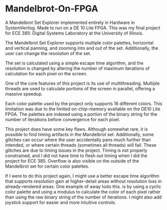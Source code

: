 # Mandelbrot-On-FPGA
A Mandelbrot Set Explorer implemented entirely in Hardware in SystemVerilog. Made to run on a DE 10 Lite FPGA. This was my final project for ECE 385: Digital Systems Laboratory at the University of Illinois.

The Mandelbrot Set Explorer supports multiple color palettes, horizontal and vertical panning, and zooming into and out of the set. Additionally, the user can change the resolution of the set.

The set is calculated using a simple escape time algorithm, and the resolution is changed by altering the number of maximum iterations of calculation for each pixel on the screen.

One of the core features of this project is its use of multithreading. Multiple threads are used to calculate portions of the screen in parallel, offering a massive speedup.

Each color palette used by the project only supports 16 different colors. This limitation was due to the limited on-chip-memory available on the DE10 Lite FPGA. The palettes are indexed using a portion of the binary string for the number of iterations before convergence for each pixel.

This project does have some key flaws. Although somewhat rare, it is possible to find timing artifacts in the Mandelbrot set. Additionally, some glitches can occur where the user accidentally pans much further than intended, or where certain threads (sometimes all threads) will fail. These glitches are due to timing issues in the project. Timing is not properly constrained, and I did not have time to flesh out timing when I did the project for ECE 385. Overflow is also visible on the outside of the Mandelbrot set for certain color palettes.

If I were to do this project again, I might use a better escape time algorithm that supports resolution gain at higher-detail areas without resolution loss in already-rendered areas. One example of away todo this. is by using a cyclic color palette and using a modulus to calculate the color of each pixel rather than using the raw binary string of the number of iterations. I might also add joystick support for easier and more intuitive controls.
